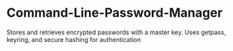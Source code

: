 # Command-Line-Password-Manager
Stores and retrieves encrypted passwords with a master key. Uses getpass,  keyring, and secure hashing for authentication
